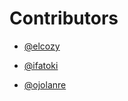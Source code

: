 # Contributors
-  [@elcozy](https://github.com/elcozy)

-  [@ifatoki](https://github.com/ifatoki)

-  [@ojolanre](https://github.com/ojolanre)
